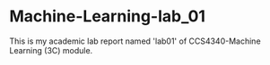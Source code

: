 # Machine-Learning-lab_01
This is my academic lab report named 'lab01' of CCS4340-Machine Learning (3C) module.
